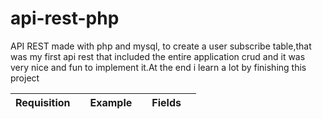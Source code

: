 # api-rest-php
API REST made with php and mysql, 
to create a user subscribe table,that was my first api rest that included the entire application crud 
and it was very nice and fun to implement it.At the end i learn a lot by finishing this project

<table>
  <thead>
    <tr>
      <th>Requisition<th>
      <th>Example<th>
      <th>Fields<th>
    </tr>
  </thead>
</table>
